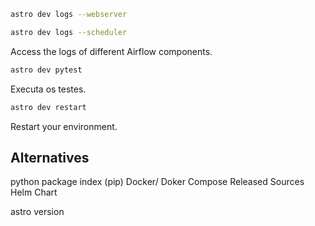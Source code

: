  ```bash
 astro dev logs --webserver
 
 astro dev logs --scheduler 
 ```
Access the logs of different Airflow components.

```bash
astro dev pytest
```
 Executa os testes.

```bash
astro dev restart 
```
Restart your environment.

## Alternatives 

python package index (pip)
Docker/ Doker Compose
Released Sources
Helm Chart
 
astro version 